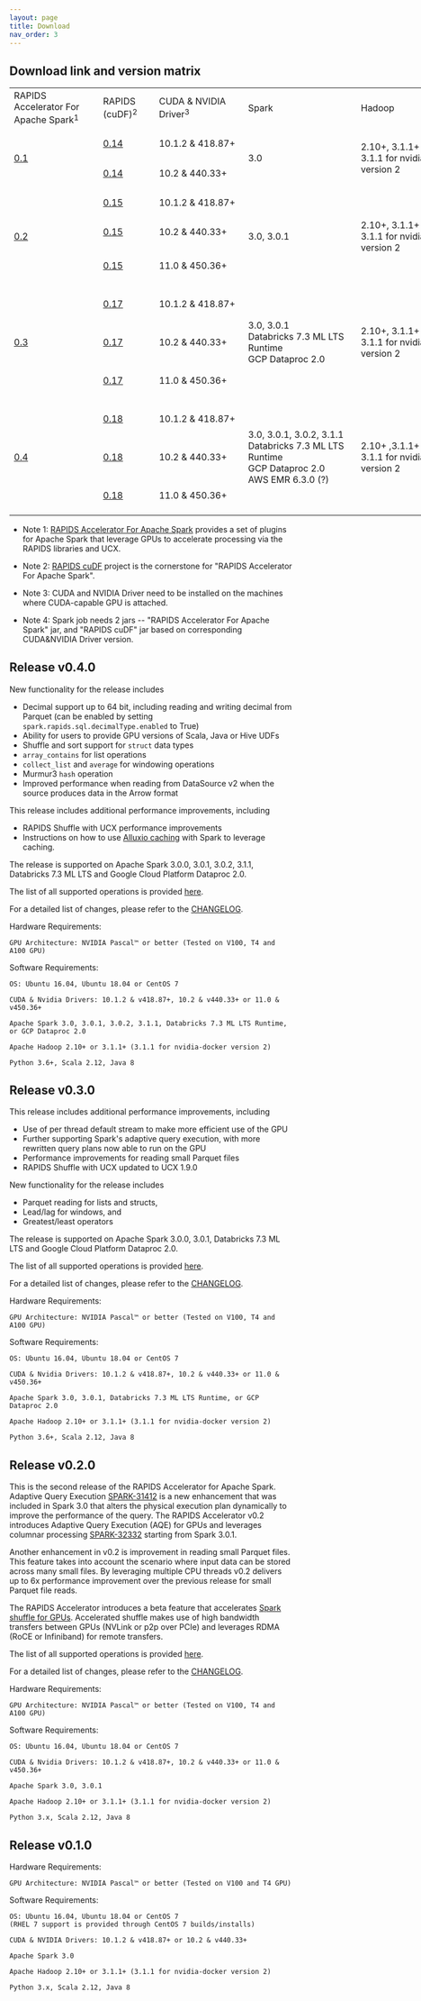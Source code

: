```yaml
---
layout: page
title: Download
nav_order: 3
---
```



## Download link and version matrix

<table border=0 cellpadding=0 cellspacing=0 width=1442 style='border-collapse:
 collapse;table-layout:fixed;width:1081pt'>
 <col width=160 style='mso-width-source:userset;mso-width-alt:5120;width:120pt'>
 <col width=91 style='mso-width-source:userset;mso-width-alt:2901;width:68pt'>
 <col width=167 style='mso-width-source:userset;mso-width-alt:5333;width:125pt'>
 <col width=217 style='mso-width-source:userset;mso-width-alt:6954;width:163pt'>
 <col width=227 style='mso-width-source:userset;mso-width-alt:7253;width:170pt'>
 <col width=145 style='mso-width-source:userset;mso-width-alt:4650;width:109pt'>
 <col width=56 style='mso-width-source:userset;mso-width-alt:1792;width:42pt'>
 <col width=48 style='mso-width-source:userset;mso-width-alt:1536;width:36pt'>
 <col width=52 style='mso-width-source:userset;mso-width-alt:1664;width:39pt'>
 <col width=171 style='mso-width-source:userset;mso-width-alt:5461;width:128pt'>
 <col width=108 style='mso-width-source:userset;mso-width-alt:3456;width:81pt'>
 <tr class=xl65 height=72 style='height:54.0pt'>
  <td height=72 class=xl68 width=160 style='height:54.0pt;width:120pt'>RAPIDS
  Accelerator For <br>
    Apache Spark<font class="font5"><sup>1</sup></font></td>
  <td class=xl68 width=91 style='border-left:none;width:68pt'>RAPIDS<br>
    (cuDF)<font class="font5"><sup>2</sup></font></td>
  <td class=xl67 width=167 style='border-left:none;width:125pt'>CUDA &amp;
  NVIDIA Driver<font class="font5"><sup>3</sup></font></td>
  <td class=xl67 width=217 style='border-left:none;width:163pt'>Spark</td>
  <td class=xl67 width=227 style='border-left:none;width:170pt'>Hadoop</td>
  <td class=xl67 width=145 style='border-left:none;width:109pt'>OS</td>
  <td class=xl67 width=56 style='border-left:none;width:42pt'>Python</td>
  <td class=xl67 width=48 style='border-left:none;width:36pt'>Scala</td>
  <td class=xl67 width=52 style='border-left:none;width:39pt'>JAVA</td>
  <td class=xl67 width=171 style='border-left:none;width:128pt'>GPU Requirement</td>
  <td class=xl67 width=108 style='border-left:none;width:81pt'>GPU Tested</td>
 </tr>
 <tr class=xl65 height=55 style='mso-height-source:userset;height:41.0pt'>
  <td rowspan=2 height=107 class=xl70 style='height:80.0pt;border-top:none'><a
  href="https://repo1.maven.org/maven2/com/nvidia/rapids-4-spark_2.12/0.1.0/rapids-4-spark_2.12-0.1.0.jar">0.1</a></td>
  <td class=xl70 style='border-top:none;border-left:none'><a
  href="https://repo1.maven.org/maven2/ai/rapids/cudf/0.14/cudf-0.14-cuda10-1.jar">0.14</a></td>
  <td class=xl66 style='border-top:none;border-left:none'>10.1.2 &amp; 418.87+</td>
  <td rowspan=2 class=xl72 style='border-top:none'>3.0</td>
  <td rowspan=2 class=xl71 width=227 style='border-top:none;width:170pt'>2.10+,
  3.1.1+<br>
    3.1.1 for nvidia-docker version 2</td>
  <td rowspan=2 class=xl69 width=145 style='border-top:none;width:109pt'>Ubuntu
  16.04<br>
    Ubuntu 18.04<br>
    CentOS 7</td>
  <td rowspan=2 class=xl66 style='border-top:none'>3.x</td>
  <td rowspan=2 class=xl66 style='border-top:none'>2.12</td>
  <td rowspan=2 class=xl66 style='border-top:none'>8</td>
  <td rowspan=2 class=xl66 style='border-top:none'>NVIDIA Pascal™ or better</td>
  <td rowspan=2 class=xl69 width=108 style='border-top:none;width:81pt'>V100,
  T4</td>
 </tr>
 <tr height=52 style='mso-height-source:userset;height:39.0pt'>
  <td height=52 class=xl70 style='height:39.0pt;border-top:none;border-left:
  none'><a
  href="https://repo1.maven.org/maven2/ai/rapids/cudf/0.14/cudf-0.14-cuda10-2.jar">0.14</a></td>
  <td class=xl69 width=167 style='border-top:none;border-left:none;width:125pt'>10.2
  &amp; 440.33+</td>
 </tr>
 <tr height=52 style='mso-height-source:userset;height:39.0pt'>
  <td rowspan=3 height=172 class=xl70 style='height:129.0pt;border-top:none'><a
  href="https://repo1.maven.org/maven2/com/nvidia/rapids-4-spark_2.12/0.2.0/rapids-4-spark_2.12-0.2.0.jar">0.2</a></td>
  <td class=xl70 style='border-top:none;border-left:none'><a
  href="https://repo1.maven.org/maven2/ai/rapids/cudf/0.15/cudf-0.15-cuda10-1.jar">0.15</a></td>
  <td class=xl66 style='border-top:none;border-left:none'>10.1.2 &amp; 418.87+</td>
  <td rowspan=3 class=xl71 width=217 style='border-top:none;width:163pt'>3.0,
  3.0.1</td>
  <td rowspan=3 class=xl71 width=227 style='border-top:none;width:170pt'>2.10+,
  3.1.1+<br>
    3.1.1 for nvidia-docker version 2</td>
  <td rowspan=3 class=xl69 width=145 style='border-top:none;width:109pt'>Ubuntu
  16.04<br>
    Ubuntu 18.04<br>
    CentOS 7</td>
  <td rowspan=3 class=xl66 style='border-top:none'>3.x</td>
  <td rowspan=3 class=xl66 style='border-top:none'>2.12</td>
  <td rowspan=3 class=xl66 style='border-top:none'>8</td>
  <td rowspan=3 class=xl66 style='border-top:none'>NVIDIA Pascal™ or better</td>
  <td rowspan=3 class=xl69 width=108 style='border-top:none;width:81pt'>V100,
  T4,A100</td>
 </tr>
 <tr height=52 style='mso-height-source:userset;height:39.0pt'>
  <td height=52 class=xl70 style='height:39.0pt;border-top:none;border-left:
  none'><a
  href="https://repo1.maven.org/maven2/ai/rapids/cudf/0.15/cudf-0.15-cuda10-2.jar">0.15</a></td>
  <td class=xl69 width=167 style='border-top:none;border-left:none;width:125pt'>10.2
  &amp; 440.33+</td>
 </tr>
 <tr height=68 style='mso-height-source:userset;height:51.0pt'>
  <td height=68 class=xl70 style='height:51.0pt;border-top:none;border-left:
  none'><a
  href="https://repo1.maven.org/maven2/ai/rapids/cudf/0.15/cudf-0.15-cuda11.jar">0.15</a></td>
  <td class=xl69 width=167 style='border-top:none;border-left:none;width:125pt'>11.0
  &amp; 450.36+</td>
 </tr>
 <tr height=68 style='mso-height-source:userset;height:51.0pt'>
  <td rowspan=3 height=204 class=xl70 style='height:153.0pt;border-top:none'><a
  href="https://repo1.maven.org/maven2/com/nvidia/rapids-4-spark_2.12/0.3.0/rapids-4-spark_2.12-0.3.0.jar">0.3</a></td>
  <td class=xl70 style='border-top:none;border-left:none'><a
  href="https://repo1.maven.org/maven2/ai/rapids/cudf/0.17/cudf-0.17-cuda10-1.jar">0.17</a></td>
  <td class=xl66 style='border-top:none;border-left:none'>10.1.2 &amp; 418.87+</td>
  <td rowspan=3 class=xl71 width=217 style='border-top:none;width:163pt'>3.0,
  3.0.1<br>
    Databricks 7.3 ML LTS Runtime<br>
    GCP Dataproc 2.0<span style='mso-spacerun:yes'> </span></td>
  <td rowspan=3 class=xl71 width=227 style='border-top:none;width:170pt'>2.10+,
  3.1.1+<br>
    3.1.1 for nvidia-docker version 2</td>
  <td rowspan=3 class=xl69 width=145 style='border-top:none;width:109pt'>Ubuntu
  16.04<br>
    Ubuntu 18.04<br>
    CentOS 7</td>
  <td rowspan=3 class=xl66 style='border-top:none'>3.6+</td>
  <td rowspan=3 class=xl66 style='border-top:none'>2.12</td>
  <td rowspan=3 class=xl66 style='border-top:none'>8</td>
  <td rowspan=3 class=xl66 style='border-top:none'>NVIDIA Pascal™ or better</td>
  <td rowspan=3 class=xl69 width=108 style='border-top:none;width:81pt'>V100,
  T4,A100</td>
 </tr>
 <tr height=68 style='mso-height-source:userset;height:51.0pt'>
  <td height=68 class=xl70 style='height:51.0pt;border-top:none;border-left:
  none'><a
  href="https://repo1.maven.org/maven2/ai/rapids/cudf/0.17/cudf-0.17-cuda10-2.jar">0.17</a></td>
  <td class=xl69 width=167 style='border-top:none;border-left:none;width:125pt'>10.2
  &amp; 440.33+</td>
 </tr>
 <tr height=68 style='mso-height-source:userset;height:51.0pt'>
  <td height=68 class=xl70 style='height:51.0pt;border-top:none;border-left:
  none'><a
  href="https://repo1.maven.org/maven2/ai/rapids/cudf/0.17/cudf-0.17-cuda11.jar">0.17</a></td>
  <td class=xl69 width=167 style='border-top:none;border-left:none;width:125pt'>11.0
  &amp; 450.36+</td>
 </tr>
 <tr height=68 style='mso-height-source:userset;height:51.0pt'>
  <td rowspan=3 height=204 class=xl70 style='height:153.0pt;border-top:none'><a
  href="https://repo1.maven.org/maven2/com/nvidia/rapids-4-spark_2.12/0.4.0/rapids-4-spark_2.12-0.4.0.jar">0.4</a></td>
  <td class=xl70 style='border-top:none;border-left:none'><a
  href="https://repo1.maven.org/maven2/ai/rapids/cudf/0.18/cudf-0.18-cuda10-1.jar">0.18</a></td>
  <td class=xl66 style='border-top:none;border-left:none'>10.1.2 &amp; 418.87+</td>
  <td rowspan=3 class=xl71 width=217 style='border-top:none;width:163pt'>3.0,
  3.0.1, 3.0.2, 3.1.1<br>
    Databricks 7.3 ML LTS Runtime<br>
    GCP Dataproc 2.0 <br>
    AWS EMR 6.3.0 (?)</td>
  <td rowspan=3 class=xl71 width=227 style='border-top:none;width:170pt'>2.10+
  ,3.1.1+<br>
    3.1.1 for nvidia-docker version 2</td>
  <td rowspan=3 class=xl69 width=145 style='border-top:none;width:109pt'>Ubuntu
  16.04<br>
    Ubuntu 18.04<br>
    CentOS 7</td>
  <td rowspan=3 class=xl66 style='border-top:none'>3.6+</td>
  <td rowspan=3 class=xl66 style='border-top:none'>2.12</td>
  <td rowspan=3 class=xl66 style='border-top:none'>8</td>
  <td rowspan=3 class=xl66 style='border-top:none'>NVIDIA Pascal™ or better</td>
  <td rowspan=3 class=xl69 width=108 style='border-top:none;width:81pt'>V100,
  T4,A100</td>
 </tr>
 <tr height=68 style='mso-height-source:userset;height:51.0pt'>
  <td height=68 class=xl70 style='height:51.0pt;border-top:none;border-left:
  none'><a
  href="https://repo1.maven.org/maven2/ai/rapids/cudf/0.18/cudf-0.18-cuda10-2.jar">0.18</a></td>
  <td class=xl69 width=167 style='border-top:none;border-left:none;width:125pt'>10.2
  &amp; 440.33+</td>
 </tr>
 <tr height=68 style='mso-height-source:userset;height:51.0pt'>
  <td height=68 class=xl70 style='height:51.0pt;border-top:none;border-left:
  none'><a
  href="https://repo1.maven.org/maven2/ai/rapids/cudf/0.18/cudf-0.18-cuda11.jar">0.18</a></td>
  <td class=xl69 width=167 style='border-top:none;border-left:none;width:125pt'>11.0
  &amp; 450.36+</td>
 </tr>
 <![if supportMisalignedColumns]>
 <tr height=0 style='display:none'>
  <td width=160 style='width:120pt'></td>
  <td width=91 style='width:68pt'></td>
  <td width=167 style='width:125pt'></td>
  <td width=217 style='width:163pt'></td>
  <td width=227 style='width:170pt'></td>
  <td width=145 style='width:109pt'></td>
  <td width=56 style='width:42pt'></td>
  <td width=48 style='width:36pt'></td>
  <td width=52 style='width:39pt'></td>
  <td width=171 style='width:128pt'></td>
  <td width=108 style='width:81pt'></td>
 </tr>
 <![endif]>
</table>

* Note 1:	[RAPIDS Accelerator For Apache Spark](https://github.com/NVIDIA/spark-rapids) provides a set of plugins for Apache Spark that leverage GPUs to accelerate processing via the RAPIDS libraries and UCX.

* Note 2:	[RAPIDS cuDF](https://github.com/rapidsai/cudf) project is the cornerstone for "RAPIDS Accelerator For Apache Spark".

* Note 3:	CUDA and NVIDIA Driver need to be installed on the machines where CUDA-capable GPU is attached.

* Note 4:	Spark job needs 2 jars -- "RAPIDS Accelerator For Apache Spark" jar, and "RAPIDS cuDF" jar based on corresponding CUDA&NVIDIA Driver version.

## Release v0.4.0

New functionality for the release includes
* Decimal support up to 64 bit, including reading and writing decimal from Parquet (can be enabled
  by setting `spark.rapids.sql.decimalType.enabled` to True)
* Ability for users to provide GPU versions of Scala, Java or Hive UDFs
* Shuffle and sort support for `struct` data types
* `array_contains` for list operations
* `collect_list` and `average` for windowing operations
* Murmur3 `hash` operation 
* Improved performance when reading from DataSource v2 when the source produces data in the Arrow format

This release includes additional performance improvements, including
* RAPIDS Shuffle with UCX performance improvements
* Instructions on how to use [Alluxio caching](get-started/getting-started-alluxio.md) with Spark to
  leverage caching.

The release is supported on Apache Spark 3.0.0, 3.0.1, 3.0.2, 3.1.1, Databricks 7.3 ML LTS and
Google Cloud Platform Dataproc 2.0.

The list of all supported operations is provided [here](supported_ops.md).

For a detailed list of changes, please refer to the
[CHANGELOG](https://github.com/NVIDIA/spark-rapids/blob/main/CHANGELOG.md). 

Hardware Requirements: 

	GPU Architecture: NVIDIA Pascal™ or better (Tested on V100, T4 and A100 GPU)
	
Software Requirements:

	OS: Ubuntu 16.04, Ubuntu 18.04 or CentOS 7
	
	CUDA & Nvidia Drivers: 10.1.2 & v418.87+, 10.2 & v440.33+ or 11.0 & v450.36+
	
	Apache Spark 3.0, 3.0.1, 3.0.2, 3.1.1, Databricks 7.3 ML LTS Runtime, or GCP Dataproc 2.0 
	
	Apache Hadoop 2.10+ or 3.1.1+ (3.1.1 for nvidia-docker version 2)
	
	Python 3.6+, Scala 2.12, Java 8 


## Release v0.3.0
This release includes additional performance improvements, including
* Use of per thread default stream to make more efficient use of the GPU
* Further supporting Spark's adaptive query execution, with more rewritten query plans now able to
run on the GPU 
* Performance improvements for reading small Parquet files
* RAPIDS Shuffle with UCX updated to UCX 1.9.0

New functionality for the release includes
* Parquet reading for lists and structs, 
* Lead/lag for windows, and
* Greatest/least operators 

The release is supported on Apache Spark 3.0.0, 3.0.1, Databricks 7.3 ML LTS and Google Cloud
Platform Dataproc 2.0.

The list of all supported operations is provided [here](supported_ops.md).

For a detailed list of changes, please refer to the
[CHANGELOG](https://github.com/NVIDIA/spark-rapids/blob/main/CHANGELOG.md). 

Hardware Requirements: 

	GPU Architecture: NVIDIA Pascal™ or better (Tested on V100, T4 and A100 GPU)
	
Software Requirements:

	OS: Ubuntu 16.04, Ubuntu 18.04 or CentOS 7
	
	CUDA & Nvidia Drivers: 10.1.2 & v418.87+, 10.2 & v440.33+ or 11.0 & v450.36+
	
	Apache Spark 3.0, 3.0.1, Databricks 7.3 ML LTS Runtime, or GCP Dataproc 2.0 
	
	Apache Hadoop 2.10+ or 3.1.1+ (3.1.1 for nvidia-docker version 2)
	
	Python 3.6+, Scala 2.12, Java 8 

## Release v0.2.0
This is the second release of the RAPIDS Accelerator for Apache Spark.  Adaptive Query Execution
[SPARK-31412](https://issues.apache.org/jira/browse/SPARK-31412) is a new enhancement that was
included in Spark 3.0 that alters the physical execution plan dynamically to improve the performance
of the query.  The RAPIDS Accelerator v0.2 introduces Adaptive Query Execution (AQE) for GPUs and
leverages columnar processing [SPARK-32332](https://issues.apache.org/jira/browse/SPARK-32332)
starting from Spark 3.0.1.

Another enhancement in v0.2 is improvement in reading small Parquet files.  This feature takes into
account the scenario where input data can be stored across many small files.  By leveraging multiple
CPU threads v0.2 delivers up to 6x performance improvement over the previous release for small
Parquet file reads.

The RAPIDS Accelerator introduces a beta feature that accelerates [Spark shuffle for
GPUs](get-started/getting-started-on-prem.md#enabling-rapidsshufflemanager).  Accelerated
shuffle makes use of high bandwidth transfers between GPUs (NVLink or p2p over PCIe) and leverages
RDMA (RoCE or Infiniband) for remote transfers. 

The list of all supported operations is provided
[here](configs.md#supported-gpu-operators-and-fine-tuning).

For a detailed list of changes, please refer to the
[CHANGELOG](https://github.com/NVIDIA/spark-rapids/blob/main/CHANGELOG.md). 

Hardware Requirements: 

	GPU Architecture: NVIDIA Pascal™ or better (Tested on V100, T4 and A100 GPU)
	
Software Requirements:

	OS: Ubuntu 16.04, Ubuntu 18.04 or CentOS 7
	
	CUDA & Nvidia Drivers: 10.1.2 & v418.87+, 10.2 & v440.33+ or 11.0 & v450.36+
	
	Apache Spark 3.0, 3.0.1
	
	Apache Hadoop 2.10+ or 3.1.1+ (3.1.1 for nvidia-docker version 2)
	
	Python 3.x, Scala 2.12, Java 8 


## Release v0.1.0

Hardware Requirements: 
   
    GPU Architecture: NVIDIA Pascal™ or better (Tested on V100 and T4 GPU)

Software Requirements: 

	OS: Ubuntu 16.04, Ubuntu 18.04 or CentOS 7
    (RHEL 7 support is provided through CentOS 7 builds/installs)

    CUDA & NVIDIA Drivers: 10.1.2 & v418.87+ or 10.2 & v440.33+
    
    Apache Spark 3.0
  
    Apache Hadoop 2.10+ or 3.1.1+ (3.1.1 for nvidia-docker version 2)

    Python 3.x, Scala 2.12, Java 8 




